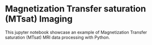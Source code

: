# __Magnetization Transfer saturation (MTsat) Imaging__

This jupyter notebook showcase an example of Magnetization Transfer saturation (MTsat) MRI data processing with Python. 